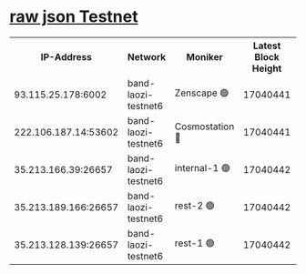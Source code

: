 
[raw json Testnet](https://rpc-check.bandt.stavr.tech/bandt/rpcbandt_result.json)
=

<table><tr><th>IP-Address</th><th>Network</th><th>Moniker</th><th>Latest Block Height</th><th>Earliest Block Height</th><th>Catching Up</th><th>Tx Index</th><th>Voting Power</th><th>Scan Time</th></tr><tr><td>93.115.25.178:6002</td><td>band-laozi-testnet6</td><td>Zenscape 🟢</td><td>17040441</td><td>12460001</td><td>False</td><td>on</td><td>0</td><td>2024-03-22T18:36:05.976376042UTC</td></tr><tr><td>222.106.187.14:53602</td><td>band-laozi-testnet6</td><td>Cosmostation 🔴</td><td>17040441</td><td>16668001</td><td>False</td><td>on</td><td>2203686</td><td>2024-03-22T18:36:07.370427346UTC</td></tr><tr><td>35.213.166.39:26657</td><td>band-laozi-testnet6</td><td>internal-1 🟢</td><td>17040442</td><td>16940442</td><td>False</td><td>on</td><td>0</td><td>2024-03-22T18:36:08.250265216UTC</td></tr><tr><td>35.213.189.166:26657</td><td>band-laozi-testnet6</td><td>rest-2 🟢</td><td>17040442</td><td>16940442</td><td>False</td><td>on</td><td>0</td><td>2024-03-22T18:36:09.099387875UTC</td></tr><tr><td>35.213.128.139:26657</td><td>band-laozi-testnet6</td><td>rest-1 🟢</td><td>17040442</td><td>16940442</td><td>False</td><td>on</td><td>0</td><td>2024-03-22T18:36:09.965749972UTC</td></tr></table>
